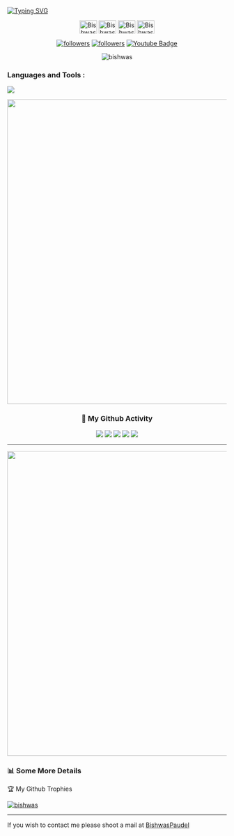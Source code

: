 
 [![Typing SVG](https://readme-typing-svg.demolab.com?font=Fira+Code&pause=1000&random=false&width=435&lines=Hi+%F0%9F%91%8B%2C+I'm+Bishwas+Paudel)](https://git.io/typing-svg)


<p align="center">
  <a href="https://x.com/Bishwas885" target="blank"><img align="center" src="https://raw.githubusercontent.com/rahuldkjain/github-profile-readme-generator/master/src/images/icons/Social/twitter.svg" alt="Bishwas Paudel" height="30" width="40" /></a>
<a href="https://www.linkedin.com/in/bishwas-paudel//" target="blank"><img align="center" src="https://raw.githubusercontent.com/rahuldkjain/github-profile-readme-generator/master/src/images/icons/Social/linked-in-alt.svg" alt="Bishwas" height="30" width="40" /></a>
<a href="https://www.facebook.com/bishwas01" target="blank"><img align="center" src="https://raw.githubusercontent.com/rahuldkjain/github-profile-readme-generator/master/src/images/icons/Social/facebook.svg" alt="Bishwas" height="30" width="40" /></a>
<a href="https://www.instagram.com/bishwas_paudel_/" target="blank"><img align="center" src="https://raw.githubusercontent.com/rahuldkjain/github-profile-readme-generator/master/src/images/icons/Social/instagram.svg" alt="Bishwas" height="30" width="40" /></a>
</p>
<p align="center">
  <a href="https://x.com/Bishwas885">
    <img alt="followers" title="Follow me on Twitter" src="https://custom-icon-badges.herokuapp.com/twitter/follow/Bishwas-paudel?color=236ad3&labelColor=1da1f2&label=Follow&logo=twitter-outline&logoColor=white&style=for-the-badge"/></a>
  <a href="https://github.com/Bishwas-paudel">
    <img alt="followers" title="Follow me on Github" src="https://custom-icon-badges.herokuapp.com/github/followers/Bishwas-paudel?color=333333&labelColor=111111&style=for-the-badge&logo=person-add&label=Follow&logoColor=white"/></a>
    <a href="https://x.com/Bishwas885">
      <img src="https://img.shields.io/badge/YouTube-red?style=for-the-badge&logo=youtube&logoColor=white" alt="Youtube Badge"/>
    </a>
    <p align="center"> <img src="https://komarev.com/ghpvc/?username=Bishwas-Paudel&label=Profile%20views&color=0e75b6&style=flat" alt="bishwas" /> </p>
</p>

<h3 align="left">Languages and Tools : </h3>

![](https://skillicons.dev/icons?i=html,css,javascript,mysql,mongodb,java,git,github,c,dotnet,postman,react,vscode,visualstudio,flutter) 


<img src="https://github-profile-trophy.vercel.app/?username=Bishwas-Paudel&theme=algolia" width="700"/>



<div align="center">

### 👨 My Github Activity



![](http://github-profile-summary-cards.vercel.app/api/cards/profile-details?username=Bishwas-Paudel&theme=github_dark)
![](http://github-profile-summary-cards.vercel.app/api/cards/repos-per-language?username=Bishwas-Paudel&theme=github_dark)
![](http://github-profile-summary-cards.vercel.app/api/cards/most-commit-language?username=Bishwas-Paudel&theme=github_dark)
![](http://github-profile-summary-cards.vercel.app/api/cards/stats?username=Bishwas-Paudel&theme=github_dark)
![](http://github-profile-summary-cards.vercel.app/api/cards/productive-time?username=Bishwas-Paudel&theme=github_dark&utcOffset=8)

</div>



<hr>
<img src="https://github-readme-streak-stats.herokuapp.com/?user=Bishwas-Paudel&theme=algolia&hide_border=true" width="700"/>

### 📊 Some More Details

<p>🏆 My Github Trophies </p> 

<p> <a href="https://github.com/ryo-ma/github-profile-trophy"><img src="https://github-profile-trophy.vercel.app/?username=Bishwas-paudel" alt="bishwas" /></a> </p>


<hr>

If you wish to contact me please shoot a mail at  [BishwasPaudel](mailto:paudelbishwas885@gmail.com)


